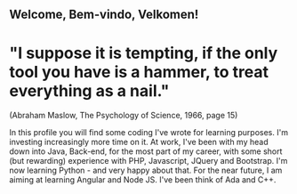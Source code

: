 ## Welcome, Bem-vindo, Velkomen!

# "I suppose it is tempting, if the only tool you have is a hammer, to treat everything as a nail." 
(Abraham Maslow, The Psychology of Science, 1966, page 15)

In this profile you will find some coding I've wrote for learning purposes. I'm investing increasingly more time on it. At work, I've been with my head down into Java, Back-end, for the most part of my career, with some short (but rewarding) experience with PHP, Javascript, JQuery and Bootstrap. I'm now learning Python - and very happy about that. For the near future, I am aiming at learning Angular and Node JS. I've been think of Ada and C++.

<!--
**farlonsouto/farlonsouto** is a ✨ _special_ ✨ repository because its `README.md` (this file) appears on your GitHub profile.
-->
